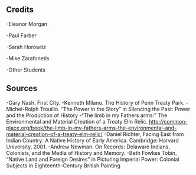 ## Credits

-Eleanor Morgan

-Paul Farber

-Sarah Horowitz

-Mike Zarafonetis

-Other Students

## Sources

-Gary Nash. First City. 
-Kenneth Milano. The History of Penn Treaty Park. 
-Michel-Rolph Trouillo. “The Power in the Story” in Silencing the Past: Power and the Production of History 
-“The limb in my Fathers arms:” The Environmental and Material Creation of a Treaty Elm Relic. http://common-place.org/book/the-limb-in-my-fathers-arms-the-environmental-and-material-creation-of-a-treaty-elm-relic/
-Daniel Richter, Facing East from Indian Country: A Native History of Early America. Cambridge: Harvard University, 2001. 
-Andrew Newman. On Records: Delaware Indians, Colonists, and the Media of History and Memory. 
-Beth Fowkes Tobin, “Native Land and Foreign Desires” in Picturing Imperial Power: Colonial Subjects in Eighteenth-Century British Painting

